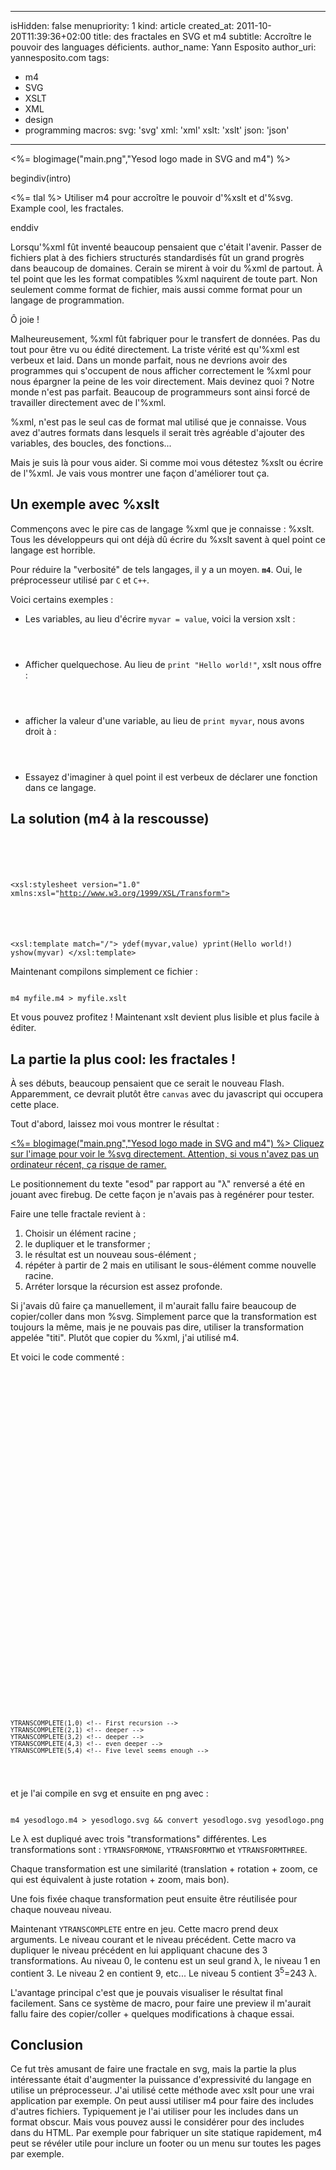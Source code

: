 -----
isHidden:       false
menupriority:   1
kind:           article
created_at:     2011-10-20T11:39:36+02:00
title: des fractales en SVG et m4
subtitle: Accroître le pouvoir des languages déficients.
author_name: Yann Esposito
author_uri: yannesposito.com
tags:
  - m4
  - SVG
  - XSLT
  - XML
  - design
  - programming
macros:
 svg: '<span class="sc">svg</span>' 
 xml: '<span class="sc">xml</span>' 
 xslt: '<span class="sc">xslt</span>' 
 json: '<span class="sc">json</span>' 
-----
<%= blogimage("main.png","Yesod logo made in SVG and m4") %>

begindiv(intro)

<%= tlal %> Utiliser m4 pour accroître le pouvoir d'%xslt et d'%svg. Example cool, les fractales.

enddiv

Lorsqu'%xml fût inventé beaucoup pensaient que c'était l'avenir.
Passer de fichiers plat à des fichiers structurés standardisés fût un grand progrès dans beaucoup de domaines.
Cerain se mirent à voir du %xml de partout.
À tel point que les les format compatibles %xml naquirent de toute part.
Non seulement comme format de fichier, mais aussi comme format pour un langage de programmation.

Ô joie !

Malheureusement, %xml fût fabriquer pour le transfert de données.
Pas du tout pour être vu ou édité directement.
La triste vérité est qu'%xml est verbeux et laid.
Dans un monde parfait, nous ne devrions avoir des programmes qui s'occupent de nous afficher correctement le %xml pour nous épargner la peine de les voir directement.
Mais devinez quoi ?
Notre monde n'est pas parfait. 
Beaucoup de programmeurs sont ainsi forcé de travailler
directement avec de l'%xml.

%xml, n'est pas le seul cas de format mal utilisé que je connaisse.
Vous avez d'autres formats dans lesquels il serait très agréable d'ajouter des variables, des boucles, des fonctions...

Mais je suis là pour vous aider.
Si comme moi vous détestez %xslt ou écrire de l'%xml.
Je vais vous montrer une façon d'améliorer tout ça.

## Un exemple avec %xslt

Commençons avec le pire cas de langage %xml que je connaisse : %xslt.
Tous les développeurs qui ont déjà dû écrire du %xslt savent à quel point ce langage est horrible.

Pour réduire la "verbosité" de tels langages, il y a un moyen.
**`m4`**.
Oui, le préprocesseur utilisé par `C` et `C++`.

Voici certains exemples :

- Les variables, au lieu d'écrire `myvar = value`, voici la version <sc>xslt</sc> :

<code class="xml">
<xsl:variable name="myvar" select="value"/>
</code>

- Afficher quelquechose. Au lieu de `print "Hello world!"`, <sc>xslt</sc> nous offre :

<code class="xml">
<xsl:text 
    disable-output-escaping="yes"><![CDATA[Hello world!
]]></xsl:text>
</code>


- afficher la valeur d'une variable, au lieu de `print myvar`, nous avons droit à :

<code class="xml">
<xslt:value-of select="myvar"/>
</code>

- Essayez d'imaginer à quel point il est verbeux de déclarer une fonction dans ce langage.

## La solution (m4 à la rescousse)

<code class="xml">
<?xml version="1.0" standalone="yes"?> <!-- YES its %xml -->
<!-- ← start a comment, then write some m4 directives:

define(`ydef',`<xsl:variable name="$1" select="$2"/>')
define(`yprint',`<xsl:text disable-output-escaping="yes"><![CDATA[$1]]></xsl:text>')
define(`yshow',`<xsl:value-of select="$1"/>')

-->
<!-- Yes, %xml sucks to be read -->
<xsl:stylesheet version="1.0" xmlns:xsl="http://www.w3.org/1999/XSL/Transform">
<!-- And it sucks even more to edit -->
<xsl:template match="/">
    ydef(myvar,value)
    yprint(Hello world!)
    yshow(myvar)
</xsl:template>
</code>

Maintenant compilons simplement ce fichier :

<code class="zsh">
m4 myfile.m4 > myfile.xslt
</code>

Et vous pouvez profitez ! Maintenant <sc>xslt</sc> devient plus lisible et plus facile à éditer.

## La partie la plus cool: les fractales !

À ses débuts, beaucoup pensaient que ce serait le nouveau Flash. Apparemment, ce devrait plutôt être `canvas` avec du javascript qui occupera cette place.

Tout d'abord, laissez moi vous montrer le résultat :

<a href="<%= blogimagedir %>main.svg">
<%= blogimage("main.png","Yesod logo made in SVG and m4") %>
Cliquez sur l'image pour voir le %svg directement. Attention, si vous n'avez pas un ordinateur récent, ça risque de ramer.
</a>

Le positionnement du texte "esod" par rapport au "λ" renversé a été en jouant avec firebug. De cette façon je n'avais pas à regénérer pour tester.

Faire une telle fractale revient à :

1. Choisir un élément racine ;
2. le dupliquer et le transformer ;
3. le résultat est un nouveau sous-élément ;
4. répéter à partir de 2 mais en utilisant le sous-élément comme nouvelle racine.
5. Arréter lorsque la récursion est assez profonde.

Si j'avais dû faire ça manuellement, il m'aurait fallu faire beaucoup de copier/coller dans mon %svg.
Simplement parce que la transformation est toujours la même, mais je ne pouvais pas dire, utiliser la transformation appelée "titi".
Plutôt que copier du %xml, j'ai utilisé m4.

Et voici le code commenté :

<code class="xml" file="yesodlogo.m4">
<?xml version="1.0" encoding="UTF-8" standalone="no"?>
<!--
     M4 Macros
define(`YTRANSFORMONE', `scale(.43) translate(-120,-69) rotate(-10)')
define(`YTRANSFORMTWO', `scale(.43) translate(-9,-67.5) rotate(10)')
define(`YTRANSFORMTHREE', `scale(.43) translate(53,41) rotate(120)')
define(`YGENTRANSFORM', `translate(364,274) scale(3)')
define(`YTRANSCOMPLETE', `
    <g id="level_$1">
        <use style="opacity: .8" transform="YTRANSFORMONE" xlink:href="#level_$2" />
        <use style="opacity: .8" transform="YTRANSFORMTWO" xlink:href="#level_$2" />
        <use style="opacity: .8" transform="YTRANSFORMTHREE" xlink:href="#level_$2" />
    </g>
    <use transform="YGENTRANSFORM" xlink:href="#level_$1" />
')
 -->
<svg 
    xmlns="http://www.w3.org/2000/svg" 
    xmlns:xlink="http://www.w3.org/1999/xlink"
    x="64" y="64" width="512" height="512" viewBox="64 64 512 512"
    id="svg2" version="1.1">
    <g id="level_0"> <!-- some group, if I want to add other elements -->
        <!-- the text "λ" -->
        <text id="lambda" 
            fill="#333" style="font-family:Ubuntu; font-size: 100px"
            transform="rotate(180)">λ</text>
    </g>
    <!-- the text "esod" -->
    <text 
        fill="#333" 
        style="font-family:Ubuntu; font-size: 28px; letter-spacing: -0.10em" 
        x="-17.3" 
        y="69" 
        transform="YGENTRANSFORM">esod</text>
    <!-- ROOT ELEMENT -->
    <use transform="YGENTRANSFORM" xlink:href="#level_0" />

    YTRANSCOMPLETE(1,0) <!-- First recursion -->
    YTRANSCOMPLETE(2,1) <!-- deeper -->
    YTRANSCOMPLETE(3,2) <!-- deeper -->
    YTRANSCOMPLETE(4,3) <!-- even deeper -->
    YTRANSCOMPLETE(5,4) <!-- Five level seems enough -->
</svg>
</code>

et je l'ai compile en <sc>svg</sc> et ensuite en <sc>png</sc> avec :

<code class="zsh">
m4 yesodlogo.m4 > yesodlogo.svg && convert yesodlogo.svg yesodlogo.png
</code>

Le λ est dupliqué avec trois "transformations" différentes. Les transformations sont : `YTRANSFORMONE`, `YTRANSFORMTWO` et `YTRANSFORMTHREE`.

Chaque transformation est une similarité (translation + rotation + zoom, ce qui est équivalent à juste rotation + zoom, mais bon).

Une fois fixée chaque transformation peut ensuite être réutilisée pour chaque nouveau niveau.

Maintenant `YTRANSCOMPLETE` entre en jeu.
Cette macro prend deux arguments.
Le niveau courant et le niveau précédent.
Cette macro va dupliquer le niveau précédent en lui appliquant chacune des 3 transformations.
Au niveau 0, le contenu est un seul grand λ, le niveau 1 en contient 3. Le niveau 2 en contient 9, etc...
Le niveau 5 contient 3<sup>5</sup>=243 λ.

L'avantage principal c'est que je pouvais visualiser le résultat final facilement.
Sans ce système de macro, pour faire une preview il m'aurait fallu faire des copier/coller + quelques modifications à chaque essai.

## Conclusion

Ce fut très amusant de faire une fractale en <sc>svg</sc>, mais la partie la plus intéressante était d'augmenter la puissance d'expressivité du langage en utilise un préprocesseur.
J'ai utilisé cette méthode avec <sc>xslt</sc> pour une vrai application par exemple.
On peut aussi utiliser m4 pour faire des includes d'autres fichiers.
Typiquement je l'ai utiliser pour les includes dans un format obscur.
Mais vous pouvez aussi le considérer pour des includes dans du HTML.
Par exemple pour fabriquer un site statique rapidement, m4 peut se révéler utile pour inclure un footer ou un menu sur toutes les pages par exemple.
